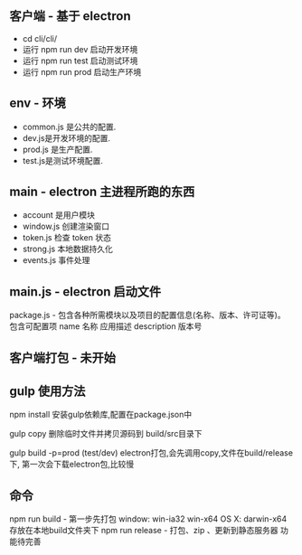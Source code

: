 
## 客户端 - 基于 electron
- cd cli/cli/
- 运行 npm run dev 启动开发环境
- 运行 npm run test 启动测试环境
- 运行 npm run prod 启动生产环境

## env - 环境
- common.js 是公共的配置.
- dev.js是开发环境的配置.
- prod.js 是生产配置.
- test.js是测试环境配置.

## main - electron 主进程所跑的东西
- account 是用户模块
- window.js 创建渲染窗口
- token.js 检查 token 状态
- strong.js 本地数据持久化
- events.js 事件处理

## main.js - electron 启动文件
package.js - 包含各种所需模块以及项目的配置信息(名称、版本、许可证等)。 包含可配置项 name 名称 应用描述 description 版本号

## 客户端打包 - 未开始


## gulp 使用方法
npm install 安装gulp依赖库,配置在package.json中

gulp copy
删除临时文件并拷贝源码到 build/src目录下

gulp build -p=prod (test/dev)
electron打包,会先调用copy,文件在build/release下, 第一次会下载electron包,比较慢

## 命令
npm run build - 第一步先打包 window: win-ia32  win-x64  OS X: darwin-x64 存放在本地build文件夹下
npm run release - 打包、zip 、更新到静态服务器 功能待完善
